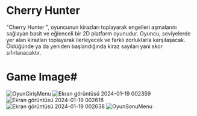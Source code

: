 # Cherry Hunter #

"Cherry Hunter ", oyuncunun kirazları toplayarak engelleri 
aşmalarını sağlayan basit ve eğlenceli bir 2D platform 
oyunudur. Oyuncu, seviyelerde yer alan kirazları toplayarak 
ilerleyecek ve farklı zorluklarla karşılaşacak. Öldüğünde ya da 
yeniden başlandığında kiraz sayıları yani skor sıfırlanacaktır.


# Game Image#

![OyunGirişMenu](https://github.com/gulsevim-blbl/CherryHunter/assets/73358343/df405cea-be0d-4d8f-b0a5-90fd255eb8b5)
![Ekran görüntüsü 2024-01-19 002359](https://github.com/gulsevim-blbl/CherryHunter/assets/73358343/1a63cfde-666b-487d-bb87-fd5e43eb3d5a)
![Ekran görüntüsü 2024-01-19 002618](https://github.com/gulsevim-blbl/CherryHunter/assets/73358343/5be3acf9-aed0-44a7-a5b8-103242f17547)
![Ekran görüntüsü 2024-01-19 002638](https://github.com/gulsevim-blbl/CherryHunter/assets/73358343/c621ec61-1380-4ed2-96f9-4b6cfc9fc94a)
![OyunSonuMenu](https://github.com/gulsevim-blbl/CherryHunter/assets/73358343/708adea1-0a81-4012-92d5-59136f542fb8)


